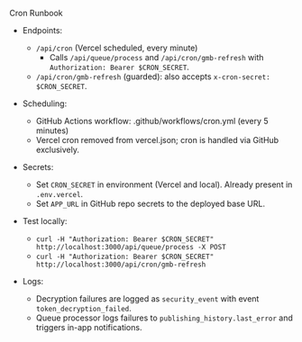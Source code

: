 Cron Runbook

- Endpoints:
  - `/api/cron` (Vercel scheduled, every minute)
    - Calls `/api/queue/process` and `/api/cron/gmb-refresh` with `Authorization: Bearer $CRON_SECRET`.
  - `/api/cron/gmb-refresh` (guarded): also accepts `x-cron-secret: $CRON_SECRET`.

- Scheduling:
  - GitHub Actions workflow: .github/workflows/cron.yml (every 5 minutes)
  - Vercel cron removed from vercel.json; cron is handled via GitHub exclusively.

- Secrets:
  - Set `CRON_SECRET` in environment (Vercel and local). Already present in `.env.vercel`.
  - Set `APP_URL` in GitHub repo secrets to the deployed base URL.

- Test locally:
  - `curl -H "Authorization: Bearer $CRON_SECRET" http://localhost:3000/api/queue/process -X POST`
  - `curl -H "Authorization: Bearer $CRON_SECRET" http://localhost:3000/api/cron/gmb-refresh`

- Logs:
  - Decryption failures are logged as `security_event` with event `token_decryption_failed`.
  - Queue processor logs failures to `publishing_history.last_error` and triggers in-app notifications.
